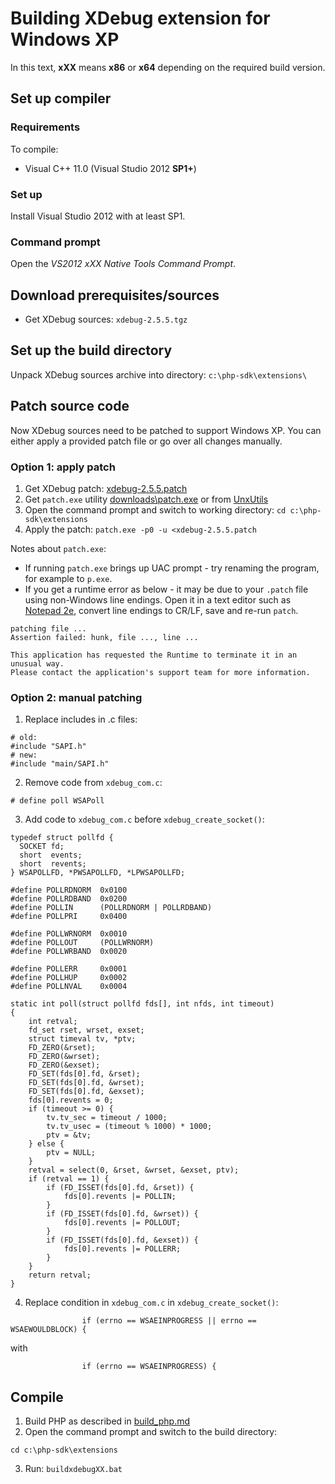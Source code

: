 # Building XDebug extension for Windows XP
In this text, **xXX** means **x86** or **x64** depending on the required build version.

## Set up compiler

### Requirements
To compile:
* Visual C++ 11.0 (Visual Studio 2012 **SP1+**)

### Set up
Install Visual Studio 2012 with at least SP1.

### Command prompt
Open the *VS2012 xXX Native Tools Command Prompt*.

## Download prerequisites/sources
* Get XDebug sources: `xdebug-2.5.5.tgz`

## Set up the build directory
Unpack XDebug sources archive into directory: `c:\php-sdk\extensions\`

## Patch source code
Now XDebug sources need to be patched to support Windows XP. You can either apply a provided patch file or go over all changes manually.

### Option 1: apply patch
1. Get XDebug patch: [xdebug-2.5.5.patch](https://github.com/ProgerXP/php-5.6-xp/blob/master/extensions/xdebug-2.5.5.patch)
2. Get `patch.exe` utility [downloads\patch.exe](https://github.com/ProgerXP/php-5.6-xp/blob/master/downloads/patch.exe) or from [UnxUtils](https://sourceforge.net/projects/unxutils)
3. Open the command prompt and switch to working directory: `cd c:\php-sdk\extensions`
4. Apply the patch: `patch.exe -p0 -u <xdebug-2.5.5.patch`

Notes about `patch.exe`:
* If running `patch.exe` brings up UAC prompt - try renaming the program, for example to `p.exe`.
* If you get a runtime error as below - it may be due to your `.patch` file using non-Windows line endings. Open it in a text editor such as [Notepad 2e](https://github.com/ProgerXP/Notepad2e), convert line endings to CR/LF, save and re-run `patch`.

```
patching file ...
Assertion failed: hunk, file ..., line ...

This application has requested the Runtime to terminate it in an unusual way.
Please contact the application's support team for more information.
```

### Option 2: manual patching

1. Replace includes in .c files:
```
# old:
#include "SAPI.h"
# new:
#include "main/SAPI.h"
```

2. Remove code from `xdebug_com.c`:
```
# define poll WSAPoll
```

3. Add code to `xdebug_com.c` before `xdebug_create_socket()`:
```
typedef struct pollfd {
  SOCKET fd;
  short  events;
  short  revents;
} WSAPOLLFD, *PWSAPOLLFD, *LPWSAPOLLFD;

#define POLLRDNORM  0x0100
#define POLLRDBAND  0x0200
#define POLLIN      (POLLRDNORM | POLLRDBAND)
#define POLLPRI     0x0400

#define POLLWRNORM  0x0010
#define POLLOUT     (POLLWRNORM)
#define POLLWRBAND  0x0020

#define POLLERR     0x0001
#define POLLHUP     0x0002
#define POLLNVAL    0x0004

static int poll(struct pollfd fds[], int nfds, int timeout)
{
    int retval;
    fd_set rset, wrset, exset;
    struct timeval tv, *ptv;
    FD_ZERO(&rset);
    FD_ZERO(&wrset);
    FD_ZERO(&exset);
    FD_SET(fds[0].fd, &rset);
    FD_SET(fds[0].fd, &wrset);
    FD_SET(fds[0].fd, &exset);
    fds[0].revents = 0;
    if (timeout >= 0) {
        tv.tv_sec = timeout / 1000;
        tv.tv_usec = (timeout % 1000) * 1000;
        ptv = &tv;
    } else {
        ptv = NULL;
    }
    retval = select(0, &rset, &wrset, &exset, ptv);
    if (retval == 1) {
        if (FD_ISSET(fds[0].fd, &rset)) {
            fds[0].revents |= POLLIN;
        }
        if (FD_ISSET(fds[0].fd, &wrset)) {
            fds[0].revents |= POLLOUT;
        }
        if (FD_ISSET(fds[0].fd, &exset)) {
            fds[0].revents |= POLLERR;
        }
    }
    return retval;
}

```
4. Replace condition in `xdebug_com.c` in `xdebug_create_socket()`:
```
				if (errno == WSAEINPROGRESS || errno == WSAEWOULDBLOCK) {
```
with
```
				if (errno == WSAEINPROGRESS) {
```

## Compile
1. Build PHP as described in [build_php.md](https://github.com/ProgerXP/php-5.6-xp/blob/master/build_php.md)
2. Open the command prompt and switch to the build directory:
```
cd c:\php-sdk\extensions
```
3. Run: `buildxdebugXX.bat`
